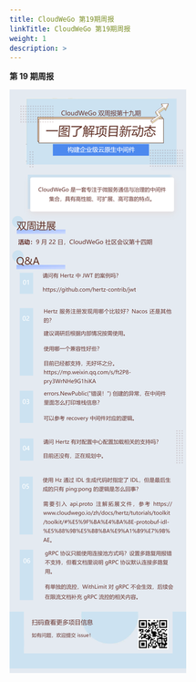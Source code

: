 ```yaml
---
title: CloudWeGo 第19期周报
linkTitle: CloudWeGo 第19期周报
weight: 1
description: >
---
```


**第 19 期周报**

![image](https://raw.githubusercontent.com/cloudwego/community/main/weekly_report/CloudWeGo_19th_weekly_report.png)

